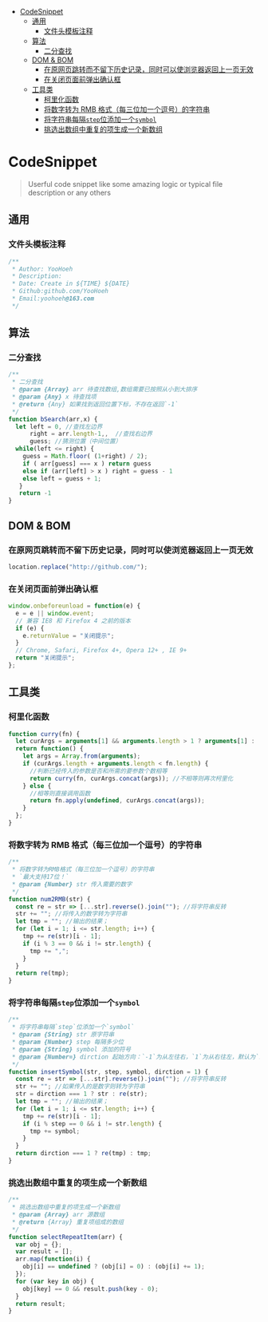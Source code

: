 <!-- TOC -->

- [CodeSnippet](#codesnippet)
  - [通用](#通用)
    - [文件头模板注释](#文件头模板注释)
  - [算法](#算法)
    - [二分查找](#二分查找)
  - [DOM & BOM](#dom--bom)
    - [在原网页跳转而不留下历史记录，同时可以使浏览器返回上一页无效](#在原网页跳转而不留下历史记录同时可以使浏览器返回上一页无效)
    - [在关闭页面前弹出确认框](#在关闭页面前弹出确认框)
  - [工具类](#工具类)
    - [柯里化函数](#柯里化函数)
    - [将数字转为 RMB 格式（每三位加一个逗号）的字符串](#将数字转为-rmb-格式每三位加一个逗号的字符串)
    - [将字符串每隔`step`位添加一个`symbol`](#将字符串每隔step位添加一个symbol)
    - [挑选出数组中重复的项生成一个新数组](#挑选出数组中重复的项生成一个新数组)

<!-- /TOC -->

# CodeSnippet

> Userful code snippet like some amazing logic or typical file description or any others

## 通用

### 文件头模板注释

```js
/**
 * Author: YooHoeh
 * Description:
 * Date: Create in ${TIME} ${DATE}
 * Github:github.com/YooHoeh
 * Email:yoohoeh@163.com
 */
```

## 算法

### 二分查找

```js
/**
 * 二分查找
 * @param {Array} arr 待查找数组,数组需要已按照从小到大排序
 * @param {Any} x 待查找项
 * @return {Any} 如果找到返回位置下标，不存在返回`-1`
 */
function bSearch(arr,x) {
  let left = 0, //查找左边界
      right = arr.length-1,,  //查找右边界
      guess; //猜测位置（中间位置）
  while(left <= right) {
    guess = Math.floor( (1+right) / 2);
    if ( arr[guess] === x ) return guess
    else if (arr[left] > x ) right = guess - 1
    else left = guess + 1;
   }
   return -1
}
```

## DOM & BOM

### 在原网页跳转而不留下历史记录，同时可以使浏览器返回上一页无效

```js
location.replace("http://github.com/");
```

### 在关闭页面前弹出确认框

```js
window.onbeforeunload = function(e) {
  e = e || window.event;
  // 兼容 IE8 和 Firefox 4 之前的版本
  if (e) {
    e.returnValue = "关闭提示";
  }
  // Chrome, Safari, Firefox 4+, Opera 12+ , IE 9+
  return "关闭提示";
};
```

## 工具类

### 柯里化函数

```js
function curry(fn) {
  let curArgs = arguments[1] && arguments.length > 1 ? arguments[1] : []; //判断是否传入了参数
  return function() {
    let args = Array.from(arguments);
    if (curArgs.length + arguments.length < fn.length) {
      //判断已经传入的参数是否和所需的要参数个数相等
      return curry(fn, curArgs.concat(args)); //不相等则再次柯里化
    } else {
      //相等则直接调用函数
      return fn.apply(undefined, curArgs.concat(args));
    }
  };
}
```

### 将数字转为 RMB 格式（每三位加一个逗号）的字符串

```js
/**
 * 将数字转为RMB格式（每三位加一个逗号）的字符串
 * `最大支持17位！`
 * @param {Number} str 传入需要的数字
 */
function num2RMB(str) {
  const re = str => [...str].reverse().join(""); //将字符串反转
  str += ""; //将传入的数字转为字符串
  let tmp = ""; //输出的结果；
  for (let i = 1; i <= str.length; i++) {
    tmp += re(str)[i - 1];
    if (i % 3 == 0 && i != str.length) {
      tmp += ",";
    }
  }
  return re(tmp);
}
```

### 将字符串每隔`step`位添加一个`symbol`

```js
/**
 * 将字符串每隔`step`位添加一个`symbol`
 * @param {String} str 原字符串
 * @param {Number} step 每隔多少位
 * @param {String} symbol 添加的符号
 * @param {Number=} dirction 起始方向：`-1`为从左往右，`1`为从右往左，默认为`1`
 */
function insertSymbol(str, step, symbol, dirction = 1) {
  const re = str => [...str].reverse().join(""); //将字符串反转
  str += ""; //如果传入的是数字则转为字符串
  str = dirction === 1 ? str : re(str);
  let tmp = ""; //输出的结果；
  for (let i = 1; i <= str.length; i++) {
    tmp += re(str)[i - 1];
    if (i % step == 0 && i != str.length) {
      tmp += symbol;
    }
  }
  return dirction === 1 ? re(tmp) : tmp;
}
```

### 挑选出数组中重复的项生成一个新数组

```js
/**
 * 挑选出数组中重复的项生成一个新数组
 * @param {Array} arr 源数组
 * @return {Array} 重复项组成的数组
 */
function selectRepeatItem(arr) {
  var obj = {};
  var result = [];
  arr.map(function(i) {
    obj[i] == undefined ? (obj[i] = 0) : (obj[i] += 1);
  });
  for (var key in obj) {
    obj[key] == 0 && result.push(key - 0);
  }
  return result;
}
```
